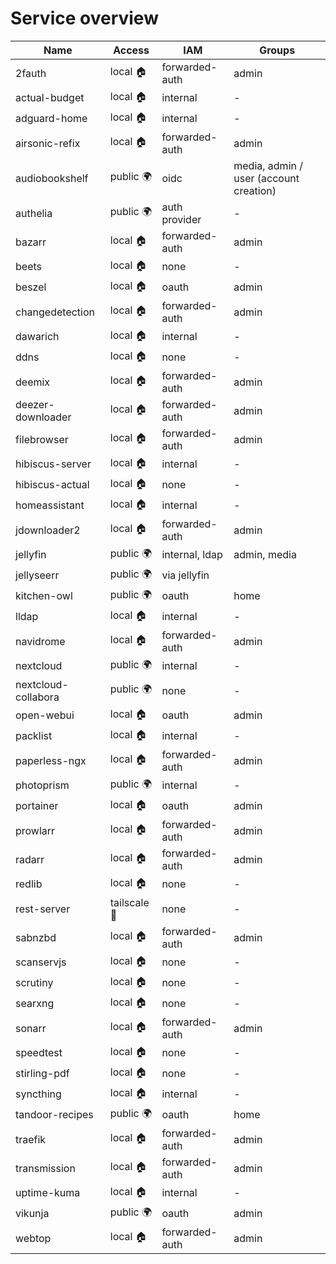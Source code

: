 # Service overview

| Name                | Access       | IAM            | Groups                                 |
| ------------------- | ------------ | -------------- | -------------------------------------- |
| 2fauth              | local 🏠     | forwarded-auth | admin                                  |
| actual-budget       | local 🏠     | internal       | -                                      |
| adguard-home        | local 🏠     | internal       | -                                      |
| airsonic-refix      | local 🏠     | forwarded-auth | admin                                  |
| audiobookshelf      | public 🌍    | oidc           | media, admin / user (account creation) |
| authelia            | public 🌍    | auth provider  | -                                      |
| bazarr              | local 🏠     | forwarded-auth | admin                                  |
| beets               | local 🏠     | none           | -                                      |
| beszel              | local 🏠     | oauth          | admin                                  |
| changedetection     | local 🏠     | forwarded-auth | admin                                  |
| dawarich            | local 🏠     | internal       | -                                      |
| ddns                | local 🏠     | none           | -                                      |
| deemix              | local 🏠     | forwarded-auth | admin                                  |
| deezer-downloader   | local 🏠     | forwarded-auth | admin                                  |
| filebrowser         | local 🏠     | forwarded-auth | admin                                  |
| hibiscus-server     | local 🏠     | internal       | -                                      |
| hibiscus-actual     | local 🏠     | none           | -                                      |
| homeassistant       | local 🏠     | internal       | -                                      |
| jdownloader2        | local 🏠     | forwarded-auth | admin                                  |
| jellyfin            | public 🌍    | internal, ldap | admin, media                           |
| jellyseerr          | public 🌍    | via jellyfin   |                                        |
| kitchen-owl         | public 🌍    | oauth          | home                                   |
| lldap               | local 🏠     | internal       | -                                      |
| navidrome           | local 🏠     | forwarded-auth | admin                                  |
| nextcloud           | public 🌍    | internal       | -                                      |
| nextcloud-collabora | public 🌍    | none           | -                                      |
| open-webui          | local 🏠     | oauth          | admin                                  |
| packlist            | local 🏠     | internal       | -                                      |
| paperless-ngx       | local 🏠     | forwarded-auth | admin                                  |
| photoprism          | public 🌍    | internal       | -                                      |
| portainer           | local 🏠     | oauth          | admin                                  |
| prowlarr            | local 🏠     | forwarded-auth | admin                                  |
| radarr              | local 🏠     | forwarded-auth | admin                                  |
| redlib              | local 🏠     | none           | -                                      |
| rest-server         | tailscale 🔐 | none           | -                                      |
| sabnzbd             | local 🏠     | forwarded-auth | admin                                  |
| scanservjs          | local 🏠     | none           | -                                      |
| scrutiny            | local 🏠     | none           | -                                      |
| searxng             | local 🏠     | none           | -                                      |
| sonarr              | local 🏠     | forwarded-auth | admin                                  |
| speedtest           | local 🏠     | none           | -                                      |
| stirling-pdf        | local 🏠     | none           | -                                      |
| syncthing           | local 🏠     | internal       | -                                      |
| tandoor-recipes     | public 🌍    | oauth          | home                                   |
| traefik             | local 🏠     | forwarded-auth | admin                                  |
| transmission        | local 🏠     | forwarded-auth | admin                                  |
| uptime-kuma         | local 🏠     | internal       | -                                      |
| vikunja             | public 🌍    | oauth          | admin                                  |
| webtop              | local 🏠     | forwarded-auth | admin                                  |
